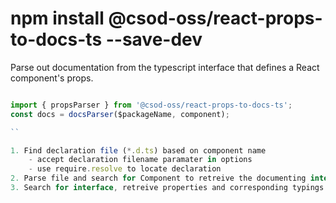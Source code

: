 # npm install @csod-oss/react-props-to-docs-ts --save-dev

Parse out documentation from the typescript interface that defines a React component's props.

```Javascript

import { propsParser } from '@csod-oss/react-props-to-docs-ts';
const docs = docsParser($packageName, component);

``

1. Find declaration file (*.d.ts) based on component name
    - accept declaration filename paramater in options
    - use require.resolve to locate declaration
2. Parse file and search for Component to retreive the documenting interface from its jsdoc comment
3. Search for interface, retreive properties and corresponding typings with jsdocs
